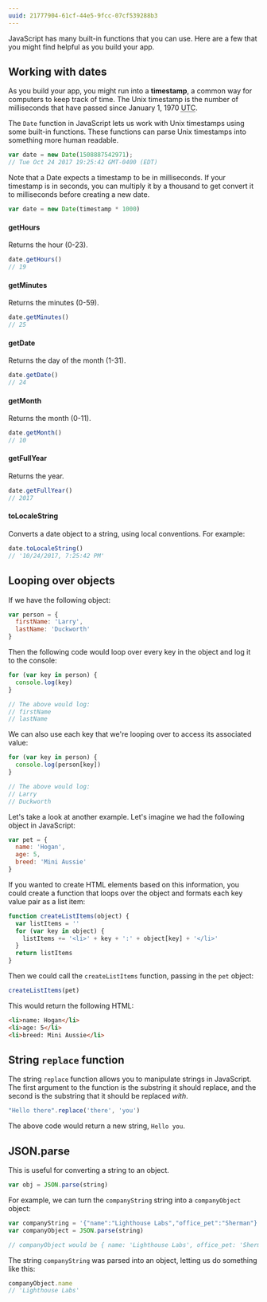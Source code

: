 ```yaml
---
uuid: 21777904-61cf-44e5-9fcc-07cf539288b3
---
```


JavaScript has many built-in functions that you can use. Here are a few that you might find helpful as you build your app.

## Working with dates

As you build your app, you might run into a **timestamp**, a common way for computers to keep track of time. The Unix timestamp is the number of milliseconds that have passed since January 1, 1970 <abbr title="Coordinated Universal Time">UTC</abbr>.

The `Date` function in JavaScript lets us work with Unix timestamps using some built-in functions. These functions can parse Unix timestamps into something more human readable.

```javascript
var date = new Date(1508887542971);
// Tue Oct 24 2017 19:25:42 GMT-0400 (EDT)
```

Note that a Date expects a timestamp to be in milliseconds. If your timestamp is in seconds, you can multiply it by a thousand to get convert it to milliseconds before creating a new date.

```javascript
var date = new Date(timestamp * 1000)
```

#### getHours

Returns the hour (0-23).

```javascript
date.getHours()
// 19
```

#### getMinutes

Returns the minutes (0-59).

```javascript
date.getMinutes()
// 25
```

#### getDate

Returns the day of the month (1-31).

```javascript
date.getDate()
// 24
```

#### getMonth

Returns the month (0-11).

```javascript
date.getMonth()
// 10
```

#### getFullYear

Returns the year.

```javascript
date.getFullYear()
// 2017
```

#### toLocaleString

Converts a date object to a string, using local conventions. For example:

```javascript
date.toLocaleString()
// '10/24/2017, 7:25:42 PM'
```

## Looping over objects

If we have the following object:

```javascript
var person = {
  firstName: 'Larry',
  lastName: 'Duckworth'
}
```

Then the following code would loop over every key in the object and log it to the console:

```javascript
for (var key in person) {
  console.log(key)
}

// The above would log:
// firstName
// lastName
```

We can also use each key that we're looping over to access its associated value:

```javascript
for (var key in person) {
  console.log(person[key])
}

// The above would log:
// Larry
// Duckworth
```

Let's take a look at another example. Let's imagine we had the following object in JavaScript:

```javascript
var pet = {
  name: 'Hogan',
  age: 5,
  breed: 'Mini Aussie'
}
```

If you wanted to create HTML elements based on this information, you could create a function that loops over the object and formats each key value pair as a list item:

```javascript
function createListItems(object) {
  var listItems = ''
  for (var key in object) {
    listItems += '<li>' + key + ':' + object[key] + '</li>'
  }
  return listItems
}
```

Then we could call the `createListItems` function, passing in the `pet` object:

```javascript
createListItems(pet)
```

This would return the following HTML:

```html
<li>name: Hogan</li>
<li>age: 5</li>
<li>breed: Mini Aussie</li>
```

## String `replace` function

The string `replace` function allows you to manipulate strings in JavaScript. The first argument to the function is the substring it should replace, and the second is the substring that it should be replaced *with*.

```javascript
"Hello there".replace('there', 'you')
```

The above code would return a new string, `Hello you`.

## JSON.parse

This is useful for converting a string to an object.

```javascript
var obj = JSON.parse(string)
```

For example, we can turn the `companyString` string into a `companyObject` object:

```javascript
var companyString = '{"name":"Lighthouse Labs","office_pet":"Sherman"}'
var companyObject = JSON.parse(string)

// companyObject would be { name: 'Lighthouse Labs', office_pet: 'Sherman' }
```

The string `companyString` was parsed into an object, letting us do something like this:

```javascript
companyObject.name
// 'Lighthouse Labs'
```
